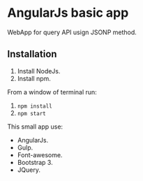 # AngularJs basic app
WebApp for query API usign JSONP method.

## Installation

1. Install NodeJs.
2. Install npm.

From a window of terminal run:

1. `npm install`
2. `npm start`

This small app use:

* AngularJs.
* Gulp.
* Font-awesome.
* Bootstrap 3.
* JQuery.
